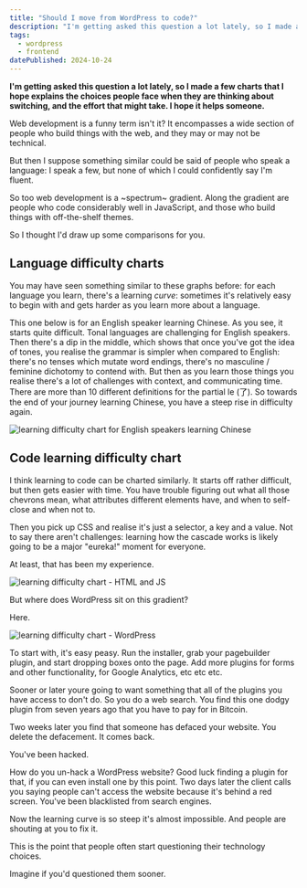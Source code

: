 ```yaml
---
title: "Should I move from WordPress to code?"
description: "I'm getting asked this question a lot lately, so I made a few charts that I hope explains the choices people face when they are thinking about switching, and the effort that might take."
tags: 
  - wordpress
  - frontend
datePublished: 2024-10-24
---
```

**I'm getting asked this question a lot lately, so I made a few charts that I hope explains the choices people face when they are thinking about switching, and the effort that might take. I hope it helps someone.**

Web development is a funny term isn't it? It encompasses a wide section of people who build things with the web, and they may or may not be technical.

But then I suppose something similar could be said of people who speak a language: I speak a few, but none of which I could confidently say I'm fluent.

So too web development is a ~spectrum~ gradient. Along the gradient are people who code considerably well in JavaScript, and those who build things with off-the-shelf themes.

So I thought I'd draw up some comparisons for you.

## Language difficulty charts

You may have seen something similar to these graphs before: for each language you learn, there's a learning _curve_: sometimes it's relatively easy to begin with and gets harder as you learn more about a language.

This one below is for an English speaker learning Chinese. As you see, it starts quite difficult. Tonal languages are challenging for English speakers. Then there's a dip in the middle, which shows that once you've got the idea of tones, you realise the grammar is simpler when compared to English: there's no tenses which mutate word endings, there's no masculine / feminine dichotomy to contend with. But then as you learn those things you realise there's a lot of challenges with context, and communicating time. There are more than 10 different definitions for the partial le (了). So towards the end of your journey learning Chinese, you have a steep rise in difficulty again.


![learning difficulty chart for English speakers learning Chinese](/images/english-to-chinese.jpeg)

## Code learning difficulty chart

I think learning to code can be charted similarly. It starts off rather difficult, but then gets easier with time. You have trouble figuring out what all those chevrons mean, what attributes different elements have, and when to self-close and when not to.

Then you pick up CSS and realise it's just a selector, a key and a value. Not to say there aren't challenges: learning how the cascade works is likely going to be a major "eureka!" moment for everyone.

At least, that has been my experience.

![learning difficulty chart - HTML and JS](/images/difficulty-levels-html-js.jpeg)

But where does WordPress sit on this gradient?

Here.


![learning difficulty chart - WordPress](/images/difficulty-levels-wp.jpeg)

To start with, it's easy peasy. Run the installer, grab your pagebuilder plugin, and start dropping boxes onto the page. Add more plugins for forms and other functionality, for Google Analytics, etc etc etc.

Sooner or later youre going to want something that all of the plugins you have access to don't do. So you do a web search. You find this one dodgy plugin from seven years ago that you have to pay for in Bitcoin.

Two weeks later you find that someone has defaced your website. You delete the defacement. It comes back.

You've been hacked.

How do you un-hack a WordPress website? Good luck finding a plugin for that, if you can even install one by this point. Two days later the client calls you saying people can't access the website because it's behind a red screen. You've been blacklisted from search engines.

Now the learning curve is so steep it's almost impossible. And people are shouting at you to fix it.

This is the point that people often start questioning their technology choices.

Imagine if you'd questioned them sooner.